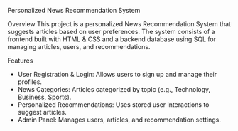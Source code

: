 Personalized News Recommendation System

Overview
This project is a personalized News Recommendation System that suggests articles based on user preferences. The system consists of a frontend built with HTML & CSS and a backend database using SQL for managing articles, users, and recommendations.

Features
- User Registration & Login: Allows users to sign up and manage their profiles.
- News Categories: Articles categorized by topic (e.g., Technology, Business, Sports).
- Personalized Recommendations: Uses stored user interactions to suggest articles.
- Admin Panel: Manages users, articles, and recommendation settings.
